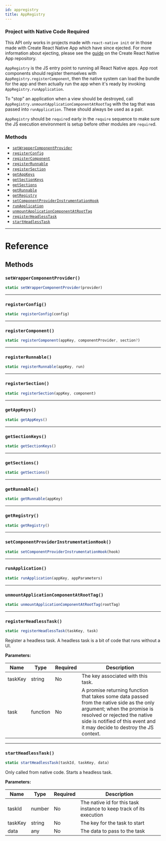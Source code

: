 ```yaml
---
id: appregistry
title: AppRegistry
---
```


<div class="banner-crna-ejected">
  <h3>Project with Native Code Required</h3>
  <p>
    This API only works in projects made with <code>react-native init</code>
    or in those made with Create React Native App which have since ejected. For
    more information about ejecting, please see
    the <a href="https://github.com/react-community/create-react-native-app/blob/master/EJECTING.md" target="_blank">guide</a> on
    the Create React Native App repository.
  </p>
</div>

`AppRegistry` is the JS entry point to running all React Native apps.  App
root components should register themselves with
`AppRegistry.registerComponent`, then the native system can load the bundle
for the app and then actually run the app when it's ready by invoking
`AppRegistry.runApplication`.

To "stop" an application when a view should be destroyed, call
`AppRegistry.unmountApplicationComponentAtRootTag` with the tag that was
passed into `runApplication`. These should always be used as a pair.

`AppRegistry` should be `require`d early in the `require` sequence to make
sure the JS execution environment is setup before other modules are
`require`d.


### Methods

- [`setWrapperComponentProvider`](docs/appregistry.html#setwrappercomponentprovider)
- [`registerConfig`](docs/appregistry.html#registerconfig)
- [`registerComponent`](docs/appregistry.html#registercomponent)
- [`registerRunnable`](docs/appregistry.html#registerrunnable)
- [`registerSection`](docs/appregistry.html#registersection)
- [`getAppKeys`](docs/appregistry.html#getappkeys)
- [`getSectionKeys`](docs/appregistry.html#getsectionkeys)
- [`getSections`](docs/appregistry.html#getsections)
- [`getRunnable`](docs/appregistry.html#getrunnable)
- [`getRegistry`](docs/appregistry.html#getregistry)
- [`setComponentProviderInstrumentationHook`](docs/appregistry.html#setcomponentproviderinstrumentationhook)
- [`runApplication`](docs/appregistry.html#runapplication)
- [`unmountApplicationComponentAtRootTag`](docs/appregistry.html#unmountapplicationcomponentatroottag)
- [`registerHeadlessTask`](docs/appregistry.html#registerheadlesstask)
- [`startHeadlessTask`](docs/appregistry.html#startheadlesstask)




---

# Reference

## Methods

### `setWrapperComponentProvider()`

```javascript
static setWrapperComponentProvider(provider)
```



---

### `registerConfig()`

```javascript
static registerConfig(config)
```



---

### `registerComponent()`

```javascript
static registerComponent(appKey, componentProvider, section?)
```



---

### `registerRunnable()`

```javascript
static registerRunnable(appKey, run)
```



---

### `registerSection()`

```javascript
static registerSection(appKey, component)
```



---

### `getAppKeys()`

```javascript
static getAppKeys()
```



---

### `getSectionKeys()`

```javascript
static getSectionKeys()
```



---

### `getSections()`

```javascript
static getSections()
```



---

### `getRunnable()`

```javascript
static getRunnable(appKey)
```



---

### `getRegistry()`

```javascript
static getRegistry()
```



---

### `setComponentProviderInstrumentationHook()`

```javascript
static setComponentProviderInstrumentationHook(hook)
```



---

### `runApplication()`

```javascript
static runApplication(appKey, appParameters)
```



---

### `unmountApplicationComponentAtRootTag()`

```javascript
static unmountApplicationComponentAtRootTag(rootTag)
```



---

### `registerHeadlessTask()`

```javascript
static registerHeadlessTask(taskKey, task)
```


Register a headless task. A headless task is a bit of code that runs without a UI.

**Parameters:**

| Name | Type | Required | Description |
| - | - | - | - |
| taskKey | string | No | The key associated with this task. |
| task | function | No | A promise returning function that takes some data passed from the native side as the only argument; when the promise is resolved or rejected the native side is notified of this event and it may decide to destroy the JS context. |


---

### `startHeadlessTask()`

```javascript
static startHeadlessTask(taskId, taskKey, data)
```

Only called from native code. Starts a headless task.

**Parameters:**

| Name | Type | Required | Description |
| - | - | - | - |
| taskId | number | No | The native id for this task instance to keep track of its execution |
| taskKey | string | No | The key for the task to start |
| data | any | No | The data to pass to the task |




